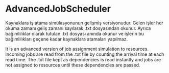 # AdvancedJobScheduler
Kaynaklara iş atama simülasyonunun gelişmiş versiyonudur.
Gelen işler her okuma zamanı geliş zamanı sayılarak .txt dosyasından okunur. 
Ayrıca bağımlılıklar olarak tutulan .txt dosyası anında okunur ve işlerin bu bağımlılıkları geçene kadar kaynaklara atamaları yapılmaz.

It is an advanced version of job assignment simulation to resources.
Incoming jobs are read from the .txt file by counting the arrival time at each read time.
The .txt file kept as dependencies is read instantly and jobs are not assigned to resources until these dependencies are passed.
